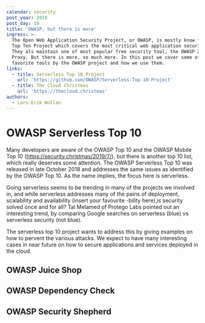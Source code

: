 ```yaml
---
calendar: security
post_year: 2019
post_day: 19
title: 'OWASP, but there is more'
ingress: >-
  The Open Web Application Security Project, or OWASP, is mostly know for it's
  Top Ten Project which covers the most critical web application security risks.
  They als maintain one of most popular free security tool, the OWASP Zed Attack
  Proxy. But there is more, so much more. In this post we cover some of our
  favorite tools by the OWASP project and how we use them.
links:
  - title: Serverless Top 10 Project
    url: 'https://github.com/OWASP/Serverless-Top-10-Project'
  - title: The Cloud Christmas
    url: 'https://thecloud.christmas'
authors:
  - Lars-Erik Wollan
---
```

# OWASP Serverless Top 10

Many developers are aware of the OWASP Top 10 and the OWASP Mobile Top 10 (https://security.christmas/2019/7/), but there is another top 10 list, which really deserves some attention. The OWASP Serverless Top 10 was released in late October 2018 and addresses the same issues as identified by the OWASP Top 10. As the name implies, the focus here is serverless.

Going serverless seems to be trending in many of the projects we involved in, and while serverless addresses many of the pains of deployment, scalability and availability (insert your favourite -bility here),is security solved once and for all? Tal Melamed of Protego Labs pointed out an interesting trend, by comparing Google searches on serverless (blue) vs serverless security (not blue).


The serverless top 10 project wants to address this by giving examples on how to pervent the various attacks. We expect to have many interesting cases in near future on how to secure applications and services deployed in the cloud.



## OWASP Juice Shop



## OWASP Dependency Check



## OWASP Security Shepherd
